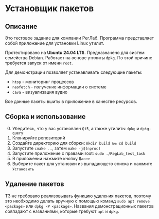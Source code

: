 # Установщик пакетов

## Описание

Это тестовое задание для компании РегЛаб. Программа представляет собой приложение для установки Linux утилит.

Протестировано на **Ubuntu 24.04 LTS**. Предназначено для систем семейства Debian. Работает на основе утилиты `dpkg`. По этой причине требуется запуск от имени `root`.

Для демонстрации позволяет устанавливать следующие пакеты:
- `htop` - мониторинг процессов
- `neofetch` - получение информации о системе
- `cava` - визуализация аудио

Все данные пакеты вшиты в приложение в качестве ресурсов.

## Сборка и использование

0. Убедитесь, что у вас установлен `Qt5`, а также утилиты `dpkg` и `dpkg-query`
1. Клонируйте репозиторий
2. Создайте директорию для сборки: `mkdir build && cd build`
3. Запустите `cmake ..`, затем `make -j$(nproc)`
4. Запустите приложение с правами root: `sudo ./RegLab_test_task`
5. В приложении нажмите кнопку `Далее`
6. Выберите пакет для установки из выпадающего списка и нажмите `Установить`

## Удаление пакетов

ТЗ не требовало реализовывать функцию удаления пакетов, поэтому это необходимо делать вручную с помощью команд `sudo apt remove <package>` или `dpkg -P <package>`. Названия демонстрационных пакетов совпадают с названиями, которые требуют `apt` и `dpkg`.
